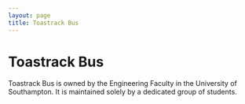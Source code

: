 ```yaml
---
layout: page
title: Toastrack Bus
---
```

# Toastrack Bus
Toastrack Bus is owned by the Engineering Faculty in the University of Southampton.
It is maintained solely by a dedicated group of students.
